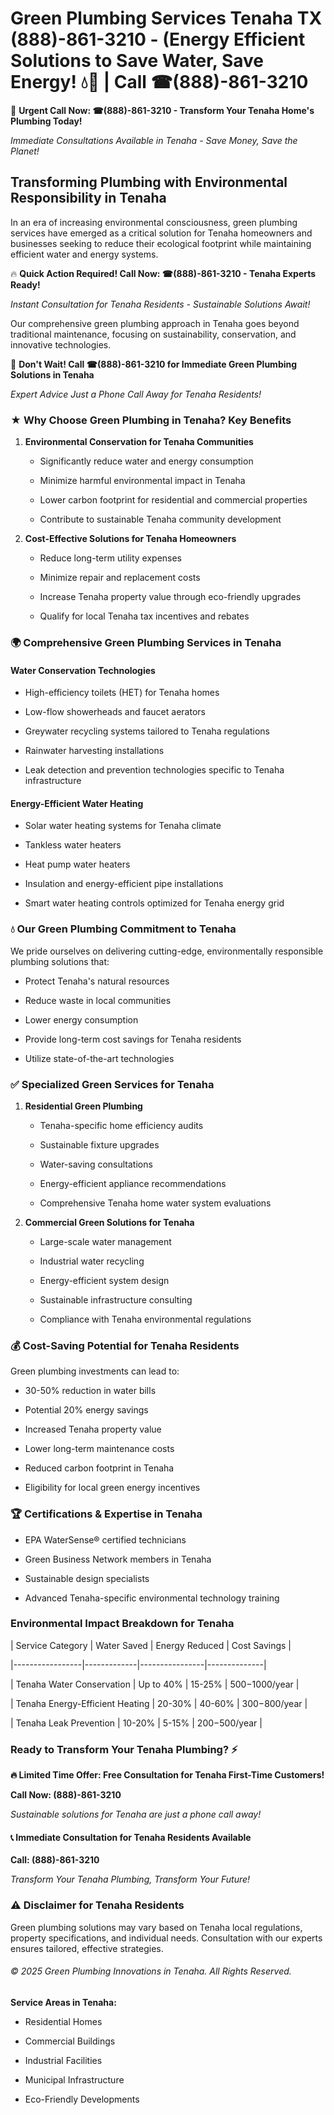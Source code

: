 # Green Plumbing Services Tenaha TX (888)-861-3210 - (Energy Efficient Solutions to Save Water, Save Energy! 💧🌿 | Call ☎(888)-861-3210

🚨 **Urgent Call Now: ☎(888)-861-3210 - Transform Your Tenaha Home's Plumbing Today!**
*Immediate Consultations Available in Tenaha - Save Money, Save the Planet!*

## Transforming Plumbing with Environmental Responsibility in Tenaha

In an era of increasing environmental consciousness, green plumbing services have emerged as a critical solution for Tenaha homeowners and businesses seeking to reduce their ecological footprint while maintaining efficient water and energy systems. 

🔥 **Quick Action Required! Call Now: ☎(888)-861-3210 - Tenaha Experts Ready!**
*Instant Consultation for Tenaha Residents - Sustainable Solutions Await!*

Our comprehensive green plumbing approach in Tenaha goes beyond traditional maintenance, focusing on sustainability, conservation, and innovative technologies.

🚨 **Don't Wait! Call ☎(888)-861-3210 for Immediate Green Plumbing Solutions in Tenaha**
*Expert Advice Just a Phone Call Away for Tenaha Residents!*

### ★ Why Choose Green Plumbing in Tenaha? Key Benefits

1. **Environmental Conservation for Tenaha Communities** 
   - Significantly reduce water and energy consumption
   - Minimize harmful environmental impact in Tenaha
   - Lower carbon footprint for residential and commercial properties
   - Contribute to sustainable Tenaha community development

2. **Cost-Effective Solutions for Tenaha Homeowners** 
   - Reduce long-term utility expenses
   - Minimize repair and replacement costs
   - Increase Tenaha property value through eco-friendly upgrades
   - Qualify for local Tenaha tax incentives and rebates

### 🌍 Comprehensive Green Plumbing Services in Tenaha

#### Water Conservation Technologies
- High-efficiency toilets (HET) for Tenaha homes
- Low-flow showerheads and faucet aerators
- Greywater recycling systems tailored to Tenaha regulations
- Rainwater harvesting installations
- Leak detection and prevention technologies specific to Tenaha infrastructure

#### Energy-Efficient Water Heating
- Solar water heating systems for Tenaha climate
- Tankless water heaters
- Heat pump water heaters
- Insulation and energy-efficient pipe installations
- Smart water heating controls optimized for Tenaha energy grid

### 💧 Our Green Plumbing Commitment to Tenaha

We pride ourselves on delivering cutting-edge, environmentally responsible plumbing solutions that:
- Protect Tenaha's natural resources
- Reduce waste in local communities
- Lower energy consumption
- Provide long-term cost savings for Tenaha residents
- Utilize state-of-the-art technologies

### ✅ Specialized Green Services for Tenaha

1. **Residential Green Plumbing**
   - Tenaha-specific home efficiency audits
   - Sustainable fixture upgrades
   - Water-saving consultations
   - Energy-efficient appliance recommendations
   - Comprehensive Tenaha home water system evaluations

2. **Commercial Green Solutions for Tenaha**
   - Large-scale water management
   - Industrial water recycling
   - Energy-efficient system design
   - Sustainable infrastructure consulting
   - Compliance with Tenaha environmental regulations

### 💰 Cost-Saving Potential for Tenaha Residents

Green plumbing investments can lead to:
- 30-50% reduction in water bills
- Potential 20% energy savings
- Increased Tenaha property value
- Lower long-term maintenance costs
- Reduced carbon footprint in Tenaha
- Eligibility for local green energy incentives

### 🏆 Certifications & Expertise in Tenaha

- EPA WaterSense® certified technicians
- Green Business Network members in Tenaha
- Sustainable design specialists
- Advanced Tenaha-specific environmental technology training

### Environmental Impact Breakdown for Tenaha

| Service Category | Water Saved | Energy Reduced | Cost Savings |
|-----------------|-------------|----------------|--------------|
| Tenaha Water Conservation | Up to 40% | 15-25% | $500-$1000/year |
| Tenaha Energy-Efficient Heating | 20-30% | 40-60% | $300-$800/year |
| Tenaha Leak Prevention | 10-20% | 5-15% | $200-$500/year |

### Ready to Transform Your Tenaha Plumbing? ⚡

**🔥 Limited Time Offer: Free Consultation for Tenaha First-Time Customers!**

**Call Now: (888)-861-3210**
*Sustainable solutions for Tenaha are just a phone call away!*

#### 📞 Immediate Consultation for Tenaha Residents Available

**Call: (888)-861-3210**
*Transform Your Tenaha Plumbing, Transform Your Future!*

### ⚠️ Disclaimer for Tenaha Residents

Green plumbing solutions may vary based on Tenaha local regulations, property specifications, and individual needs. Consultation with our experts ensures tailored, effective strategies.

###### © 2025 Green Plumbing Innovations in Tenaha. All Rights Reserved.

**Service Areas in Tenaha:** 
- Residential Homes
- Commercial Buildings
- Industrial Facilities
- Municipal Infrastructure
- Eco-Friendly Developments